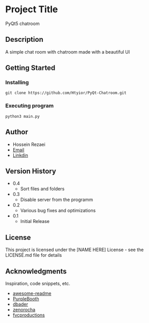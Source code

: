 # Project Title

PyQt5 chatroom

## Description

A simple chat room with chatroom made with a beautiful UI

## Getting Started

### Installing
```
git clone https://github.com/Htyior/PyQt-Chatroom.git
```
### Executing program
```
python3 main.py
```

## Author

* Hossein Rezaei
* [Email](hrnewr@gmail.com)
* [Linkdin](https://www.linkedin.com/in/hossein-rezaei-7711001a2/?jobid=1234)

## Version History

* 0.4
    * Sort files and folders
* 0.3
    * Disable server from the programm 
* 0.2
    * Various bug fixes and optimizations 
* 0.1
    * Initial Release

## License

This project is licensed under the [NAME HERE] License - see the LICENSE.md file for details

## Acknowledgments

Inspiration, code snippets, etc.
* [awesome-readme](https://github.com/matiassingers/awesome-readme)
* [PurpleBooth](https://gist.github.com/PurpleBooth/109311bb0361f32d87a2)
* [dbader](https://github.com/dbader/readme-template)
* [zenorocha](https://gist.github.com/zenorocha/4526327)
* [fvcproductions](https://gist.github.com/fvcproductions/1bfc2d4aecb01a834b46)
